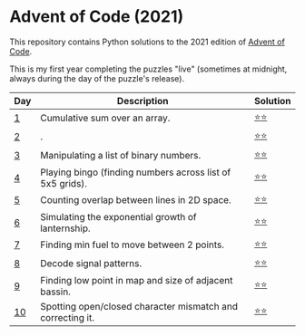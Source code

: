 # Advent of Code (2021)
This repository contains Python solutions to the 2021 edition of [Advent of Code](https://adventofcode.com/2021). 

This is my first year completing the puzzles "live" (sometimes at midnight, always during the day of the puzzle's release).

| Day | Description | Solution |
| --- | -------| -----| 
| [1](https://adventofcode.com/2021/day/1) | Cumulative sum over an array. | [:star::star:](https://github.com/IAjimi/AdventOfCode/blob/master/2021/AOC1.py) | 
| [2](https://adventofcode.com/2021/day/2) | . | [:star::star:](https://github.com/IAjimi/AdventOfCode/blob/master/2021/AOC2.py) | 
| [3](https://adventofcode.com/2021/day/3) | Manipulating a list of binary numbers. | [:star::star:](https://github.com/IAjimi/AdventOfCode/blob/master/2021/AOC3.py) | 
| [4](https://adventofcode.com/2021/day/4) | Playing bingo (finding numbers across list of 5x5 grids). | [:star::star:](https://github.com/IAjimi/AdventOfCode/blob/master/2021/AOC4.py) | 
| [5](https://adventofcode.com/2021/day/5) | Counting overlap between lines in 2D space. | [:star::star:](https://github.com/IAjimi/AdventOfCode/blob/master/2021/AOC5.py) |
| [6](https://adventofcode.com/2021/day/6) | Simulating the exponential growth of lanternship. | [:star::star:](https://github.com/IAjimi/AdventOfCode/blob/master/2021/AOC6.py) |
| [7](https://adventofcode.com/2021/day/7) | Finding min fuel to move between 2 points. | [:star::star:](https://github.com/IAjimi/AdventOfCode/blob/master/2021/AOC7.py) |
| [8](https://adventofcode.com/2021/day/8) | Decode signal patterns. | [:star::star:](https://github.com/IAjimi/AdventOfCode/blob/master/2021/AOC8.py) |
| [9](https://adventofcode.com/2021/day/9) | Finding low point in map and size of adjacent bassin. | [:star::star:](https://github.com/IAjimi/AdventOfCode/blob/master/2021/AOC9.py) |
| [10](https://adventofcode.com/2021/day/10) | Spotting open/closed character mismatch and correcting it. | [:star::star:](https://github.com/IAjimi/AdventOfCode/blob/master/2021/AOC10.py) |
